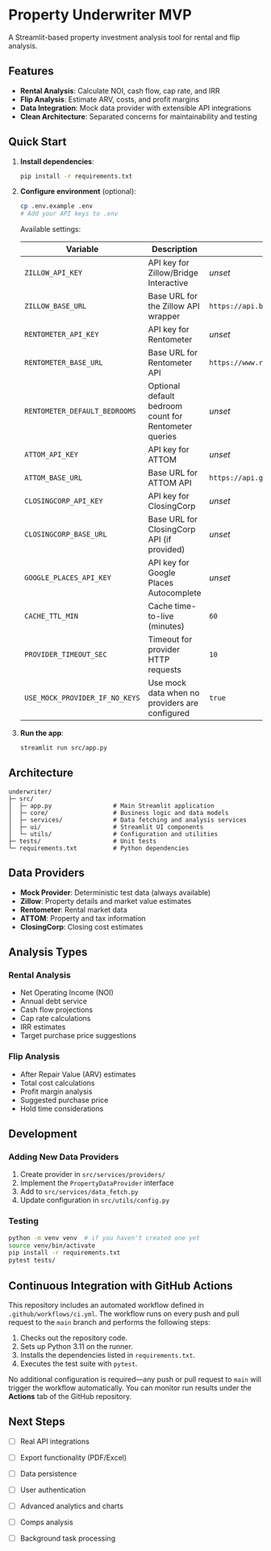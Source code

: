 # Property Underwriter MVP

A Streamlit-based property investment analysis tool for rental and flip analysis.

## Features

- **Rental Analysis**: Calculate NOI, cash flow, cap rate, and IRR
- **Flip Analysis**: Estimate ARV, costs, and profit margins
- **Data Integration**: Mock data provider with extensible API integrations
- **Clean Architecture**: Separated concerns for maintainability and testing

## Quick Start

1. **Install dependencies**:
   ```bash
   pip install -r requirements.txt
   ```

2. **Configure environment** (optional):
   ```bash
   cp .env.example .env
   # Add your API keys to .env
   ```
   Available settings:

   | Variable | Description | Default |
   | --- | --- | --- |
   | `ZILLOW_API_KEY` | API key for Zillow/Bridge Interactive | _unset_ |
   | `ZILLOW_BASE_URL` | Base URL for the Zillow API wrapper | `https://api.bridgedataoutput.com/api/v2` |
   | `RENTOMETER_API_KEY` | API key for Rentometer | _unset_ |
   | `RENTOMETER_BASE_URL` | Base URL for Rentometer API | `https://www.rentometer.com/api/v1` |
   | `RENTOMETER_DEFAULT_BEDROOMS` | Optional default bedroom count for Rentometer queries | _unset_ |
   | `ATTOM_API_KEY` | API key for ATTOM | _unset_ |
   | `ATTOM_BASE_URL` | Base URL for ATTOM API | `https://api.gateway.attomdata.com/propertyapi/v1.0.0` |
   | `CLOSINGCORP_API_KEY` | API key for ClosingCorp | _unset_ |
   | `CLOSINGCORP_BASE_URL` | Base URL for ClosingCorp API (if provided) | _unset_ |
   | `GOOGLE_PLACES_API_KEY` | API key for Google Places Autocomplete | _unset_ |
   | `CACHE_TTL_MIN` | Cache time-to-live (minutes) | `60` |
   | `PROVIDER_TIMEOUT_SEC` | Timeout for provider HTTP requests | `10` |
   | `USE_MOCK_PROVIDER_IF_NO_KEYS` | Use mock data when no providers are configured | `true` |

3. **Run the app**:
   ```bash
   streamlit run src/app.py
   ```

## Architecture

```
underwriter/
├─ src/
│  ├─ app.py                 # Main Streamlit application
│  ├─ core/                  # Business logic and data models
│  ├─ services/              # Data fetching and analysis services
│  ├─ ui/                    # Streamlit UI components
│  └─ utils/                 # Configuration and utilities
├─ tests/                    # Unit tests
└─ requirements.txt          # Python dependencies
```

## Data Providers

- **Mock Provider**: Deterministic test data (always available)
- **Zillow**: Property details and market value estimates
- **Rentometer**: Rental market data
- **ATTOM**: Property and tax information
- **ClosingCorp**: Closing cost estimates

## Analysis Types

### Rental Analysis
- Net Operating Income (NOI)
- Annual debt service
- Cash flow projections
- Cap rate calculations
- IRR estimates
- Target purchase price suggestions

### Flip Analysis
- After Repair Value (ARV) estimates
- Total cost calculations
- Profit margin analysis
- Suggested purchase price
- Hold time considerations

## Development

### Adding New Data Providers
1. Create provider in `src/services/providers/`
2. Implement the `PropertyDataProvider` interface
3. Add to `src/services/data_fetch.py`
4. Update configuration in `src/utils/config.py`

### Testing
```bash
python -m venv venv  # if you haven't created one yet
source venv/bin/activate
pip install -r requirements.txt
pytest tests/
```

## Continuous Integration with GitHub Actions

This repository includes an automated workflow defined in
`.github/workflows/ci.yml`. The workflow runs on every push and pull request to
the `main` branch and performs the following steps:

1. Checks out the repository code.
2. Sets up Python 3.11 on the runner.
3. Installs the dependencies listed in `requirements.txt`.
4. Executes the test suite with `pytest`.

No additional configuration is required—any push or pull request to `main` will
trigger the workflow automatically. You can monitor run results under the
**Actions** tab of the GitHub repository.

## Next Steps

- [ ] Real API integrations
- [ ] Export functionality (PDF/Excel)
- [ ] Data persistence
- [ ] User authentication
- [ ] Advanced analytics and charts
- [ ] Comps analysis
- [ ] Background task processing

